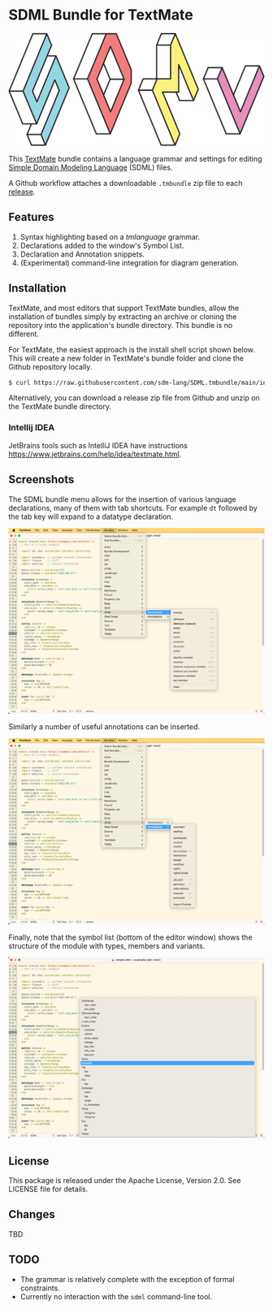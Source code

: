 # SDML Bundle for TextMate

![SDML Logo Text](https://raw.githubusercontent.com/sdm-lang/.github/main/profile/horizontal-text.svg)

This [TextMate](https://macromates.com/) bundle contains a language grammar and settings for editing [Simple Domain Modeling Language](sdml.io) (SDML) files. 

A Github workflow attaches a downloadable `.tmbundle` zip file to each [release](https://github.com/sdm-lang/SDML.tmbundle/releases/).

## Features

1. Syntax highlighting based on a *tmlanguage* grammar.
2. Declarations added to the window's Symbol List.
3. Declaration and Annotation snippets.
4. (Experimental) command-line integration for diagram generation.

## Installation

TextMate, and most editors that support TextMate bundles, allow the installation of bundles simply by extracting an archive or cloning the repository into the application's bundle directory. This bundle is no different.

For TextMate, the easiest approach is the install shell script shown below. This will create a new folder in TextMate's bundle folder and clone the Github repository locally. 

```bash
$ curl https://raw.githubusercontent.com/sdm-lang/SDML.tmbundle/main/install.sh | sh
```

Alternatively, you can download a release zip file from Github and unzip on the TextMate bundle directory.

### Intellij IDEA

JetBrains tools such as IntelliJ IDEA have instructions https://www.jetbrains.com/help/idea/textmate.html. 

## Screenshots

The SDML bundle menu allows for the insertion of various language declarations, many of them with tab shortcuts. For example `dt` followed by the tab key will expand to a datatype declaration.

![Declaration Snippets](./images/tm-declarations.png)

Similarly a number of useful annotations can be inserted.

![Annotation Snippets](./images/tm-annotations.png)

Finally, note that the symbol list (bottom of the editor window) shows the structure of the module with types, members and variants.

![Symbol List](./images/tm-list.png)

## License

This package is released under the Apache License, Version 2.0. See LICENSE file for details.

## Changes

TBD

## TODO

- The grammar is relatively complete with the exception of formal constraints.
- Currently no interaction with the `sdml` command-line tool.
